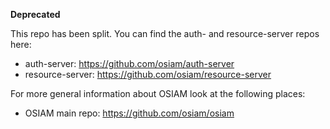 **Deprecated**

This repo has been split. You can find the auth- and resource-server repos here:

* auth-server: https://github.com/osiam/auth-server
* resource-server: https://github.com/osiam/resource-server

For more general information about OSIAM look at the following places:

* OSIAM main repo: https://github.com/osiam/osiam
